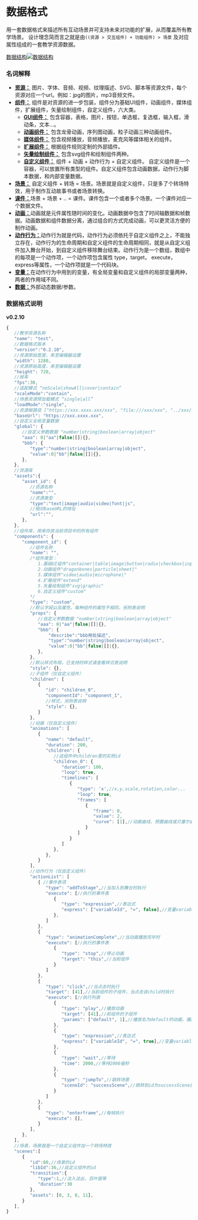 # 数据格式

用一套数据格式来描述所有互动场景并可支持未来对功能的扩展，从而覆盖所有教学场景。
设计理念简而言之就是由`((资源 > 交互组件) + 功能组件) > 场景` 及对应属性组成的一套教学资源数据。

[数据结构![数据结构](../assets/data.png)](https://naotu.baidu.com/file/31d88d6860e2f2d1f1c77a85806ee64f?token=5d508053eb862955)

### 名词解释
- [**资源：**](resource.md) 图片、字体、音频、视频、纹理描述、SVG、脚本等资源文件，每个资源对应一个url。例如：jpg的图片，mp3音频文件。
- [**组件：**](component.md) 组件是对资源的进一步包装，组件分为基础UI组件，动画组件，媒体组件，扩展组件，矢量绘制组件，自定义组件，六大类。
    + [**GUI组件：**](component-gui.md) 包含容器，表格，图片，按钮，单选框，复选框，输入框，滑动条，文本...。
    + [**动画组件：**]() 包含龙骨动画，序列图动画，粒子动画三种动画组件。
    + [**媒体组件：**]() 包含视频播放，音频播放，麦克风等媒体相关的组件。
    + [**扩展组件：**]() 根据组件规则定制的外部插件。
    + [**矢量绘制组件：**]() 包含svg组件和绘制组件两种。
    + [**自定义组件：**]() 组件 + 动画 + 动作行为 = 自定义组件。 自定义组件是一个容器，可以放置所有类型的组件。自定义组件包含动画数据，动作行为脚本数据，和内部变量数据。
- [**场景：**](scene.md) 自定义组件 + 转场 = 场景。场景就是自定义组件，只是多了个转场特效，用于制作互动故事书或者场景转换。
- [**课件：**]()场景 + 场景 + .. = 课件。课件包含一个或者多个场景。一个课件对应一个数据文件。
- [**动画：**](animation.md)动画就是元件属性随时间的变化。动画数据中包含了时间轴数据和帧数据。动画数据和组件数据分离，通过组合的方式完成动画，可以更灵活方便的制作动画。
- [**动作行为：**]()动作行为就是代码，动作行为必须依托于自定义组件之上，不能独立存在，动作行为的生命周期和自定义组件的生命周期相同，就是从自定义组件加入舞台开始，到自定义组件移除舞台结束。动作行为是一个数组，数组中的每项是一个动作项，一个动作项包含属性 type，target， execute，express等属性，一个动作项就是一个代码块。
- [**变量：**]()在动作行为中用到的变量，有全局变量和自定义组件的局部变量两种，两者的作用域不同。
- [**数据：**]()外部动态数据/参数。

### 数据格式说明
<div class="panelHeader pdl mt1"><b>v0.2.10</b></div>

```js
{
   //教学资源名称
   "name": "test",
   //数据格式版本
   "version":"0.2.10",
   //资源原始宽度，来至编辑器设置
   "width": 1280,
   //资源原始高度，来至编辑器设置
   "height": 720,
   //帧率
   "fps":30,
   //适配模式 “noScale|showAll|cover|contain”
   "scaleMode":"contain",
   //场景资源预加载模式 “single|all”
   "loadMode":"single",
   //资源根路径 ["https://xxx.xxxx.xxx/xxx", "file:///xxx/xxx", "../xxx/xx"]
   "baseUrl": "https://xxx.xxxx.xxx",
   //自定义全局变量数据
   "global": {
      //自定义参数数据 "number|string|boolean|array|object"
      "aaa": 0|"aa"|false|[]|{},
      "bbb": {
         "type":"number|string|boolean|array|object",
         "value":0|"bb"|false|[]|{},
      },
   },
   //资源库
   "assets":{
      "asset_id": {
         //资源名称
         "name":"",
         //资源类型
         "type":"text|image|audio|video|font|js",
         //相对baseURL的地址
         "url":"",
      },
   },
   //组件库，用来存放当前项目中的所有组件
   "components": {
      "component_id": {
         //组件名称
         "name": "",
         /*组件类型：
            1.基础UI组件"container|table|image|button|radio|checkbox|input|slider|text|.."
            2.动画组件"dragonbones|particle|sheet|"
            3.媒体组件"video|audio|microphone|"
            4.扩展组件"extend"
            5.矢量绘制组件"svg|graphic"
            6.自定义组件"custom"
         */
         "type": "custom",
         //默认字段以及属性，每种组件的属性不相同，另附表说明
         "props": {
            //自定义参数数据 "number|string|boolean|array|object"
            "aaa": 0|"aa"|false|[]|{},
            "bbb": {
                "describe":"bbb用处描述",
                "type":"number|string|boolean|array|object",
                "value":0|"bb"|false|[]|{},
            },
         },
         //默认样式布局，已支持的样式请查看样式表说明
         "style": {},
         //子组件（仅自定义组件）
         "children": [
            {
               "id": "children_0",
               "componentId": "component_1",
               //样式，另附表说明
               "style": {},
            }
         },
         //动画（仅自定义组件）
         "animations": [
            {
               "name": "default",
               "duration": 200,
               "children": {
                  //这组件中children里的实例id
                  "children_0": {
                     "duration": 100,
                     "loop": true,
                     "timelines": [
                        {
                           "type": 'x',//x,y,scale,rotation,color...
                           "loop": true,
                           "frames": [
                              {
                                 "frame": 0,
                                 "value": 2,
                                 "curve": [1],//动画曲线，预置曲线或贝塞尔曲线
                              }
                           ]
                        }
                     ]
                  },
               },
            }
         ],
         //动作行为（仅自定义组件）
         "actionList": [
            { //事件表项
               "type": "addToStage",//当加入到舞台时执行
               "execute": [//执行的事件表
                  {
                     "type": "expression",//表达式
                     "express": ["variableId", "=", false],//变量variableId = false；
                  },
               ]
            },
            {
               "type": "animationComplete",//当动画播放完毕时
               "execute": [//执行的事件表
                  {
                     "type": "stop",//停止动画
                     "target": "this",//当前组件
                  }
               ]
            },
            {
               "type": "click",//当点击时执行
               "target": [41],//当前组件的子组件，当点击该child时执行
               "execute": [//执行列表
                  {
                     "type": "play",//播放动画
                     "target": [41],//前组件的子组件
                     "params": ["default", 1],//播放名为default的动画，播放1次
                  },
                  {
                     "type": "expression",//表达式
                     "express": ["variableId", "=", true],//变量variableId = true；
                  },
                  {
                     "type": "wait",//等待
                     "time": 2000,//等待2000毫秒
                  },
                  {
                     "type": "jumpTo",//跳转场景
                     "sceneId": "successScene",//跳转到id为successScene的场景
                  }
               ]
            },
            {
               "type": "enterframe",//每帧执行
               "execute": [],
            }
         ],
      },
   ],
   //场景，场景就是一个自定义组件加一个转场特效
   "scenes":[
      {
         "id":80,//场景的id
         "libId":36,//自定义组件的id
         "transition":{
            "type":1,//淡入淡出，百叶窗等
            "duration":30
         },
         "assets": [0, 3, 8, 11],
      }
   ],
}
```